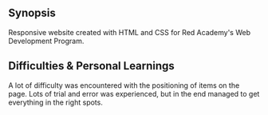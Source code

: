 ## Synopsis

Responsive website created with HTML and CSS for Red Academy's Web Development Program.



## Difficulties & Personal Learnings

A lot of difficulty was encountered with the positioning of items on the page.  Lots of trial and error was experienced, but in the end managed to get everything in the right spots.

